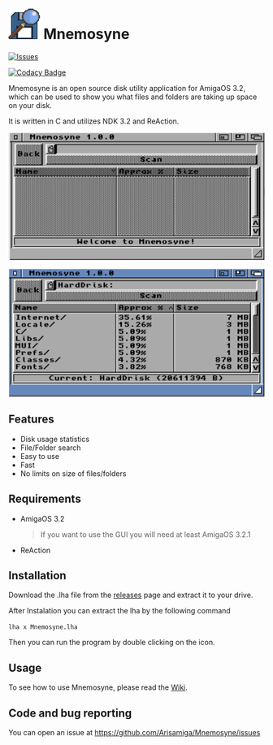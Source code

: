 

# ![Mnemosyne Logo](/images/Mnemosyne_logo.PNG) Mnemosyne

 <a href="https://github.com/Arisamiga/Mnemosyne//issues">
   <img alt="Issues" src="https://img.shields.io/github/issues/Arisamiga/Mnemosyne?color=0088ff" />
  </a>
	
[![Codacy Badge](https://app.codacy.com/project/badge/Grade/3b631c69049a4d60880cead7b419e0a0)](https://app.codacy.com/gh/Arisamiga/Mnemosyne/dashboard?utm_source=gh&utm_medium=referral&utm_content=&utm_campaign=Badge_grade)

Mnemosyne is an open source disk utility application for AmigaOS 3.2, which can be used to show you what files and folders are taking up space on your disk.

It is written in C and utilizes NDK 3.2 and ReAction.

![Mnemosyne](/images/mnemosyne.png)

![Mnemosyne Result](/images/mnemosyne_result.png)

## Features

* Disk usage statistics
* File/Folder search
* Easy to use
* Fast
* No limits on size of files/folders

## Requirements

* AmigaOS 3.2

  > If you want to use the GUI you will need at least AmigaOS 3.2.1

* ReAction

## Installation

Download the .lha file from the [releases](https://github.com/Arisamiga/Mnemosyne/releases) page and extract it to your drive.

After Instalation you can extract the lha by the following command

`lha x Mnemosyne.lha`

Then you can run the program by double clicking on the icon.

## Usage

To see how to use Mnemosyne, please read the [Wiki](https://github.com/Arisamiga/Mnemosyne/wiki).

## Code and bug reporting

You can open an issue at https://github.com/Arisamiga/Mnemosyne/issues
